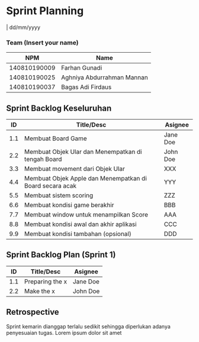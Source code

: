# Sprint Planning 
| dd/mm/yyyy

### Team (Insert your name)
| NPM           | Name                          |
| ------------- |-------------------------------|
| 140810190009  | Farhan Gunadi                 |
| 140810190025  | Aghniya Abdurrahman Mannan    |
| 140810190037  | Bagas Adi Firdaus             |

## Sprint Backlog Keseluruhan 
| ID  | Title/Desc | Asignee | 
| --- | ---------- | ------- | 
| 1.1 | Membuat Board Game | Jane Doe | 
| 2.2 | Membuat Objek Ular dan Menempatkan di tengah Board       | John Doe |  
| 3.3 | Membuat movement dari Objek Ular                         | XXX |  
| 4.4 | Membuat Objek Apple dan Menempatkan di Board secara acak | YYY |
| 5.5 | Membuat sistem scoring | ZZZ |  
| 6.6 | Membuat kondisi game berakhir | BBB |
| 7.7 | Membuat window untuk menampilkan Score | AAA |  
| 8.8 | Membuat kondisi awal dan akhir aplikasi | CCC |
| 9.9 | Membuat kondisi tambahan (opsional) | DDD |

## Sprint Backlog Plan (Sprint 1)
| ID  | Title/Desc | Asignee | 
| --- | ---------- | ------- | 
| 1.1 | Preparing the x | Jane Doe | 
| 2.2 | Make the x | John Doe | 

## Retrospective 

Sprint kemarin dianggap terlalu sedikit sehingga diperlukan adanya penyesuaian tugas. Lorem ipsum dolor sit amet
